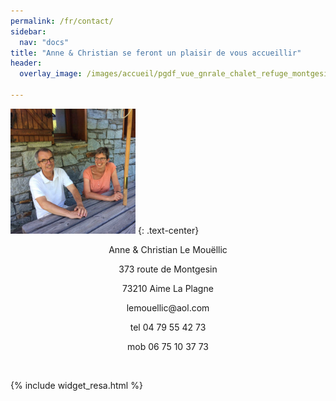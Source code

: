 ```yaml
---
permalink: /fr/contact/
sidebar:
  nav: "docs"
title: "Anne & Christian se feront un plaisir de vous accueillir"
header:
  overlay_image: /images/accueil/pgdf_vue_gnrale_chalet_refuge_montgesin_Plagne.jpg

---
```


<img src="/images/contact/nous.JPG" alt="" width="200" height="200" />
{: .text-center}


<p style="text-align: center;">Anne &amp; Christian Le Mouëllic</p>
<p style="text-align: center;">373 route de Montgesin</p>
<p style="text-align: center;">73210 Aime La Plagne</p>
<p style="text-align: center;">lemouellic@aol.com</p>
<p style="text-align: center;">tel 04 79 55 42 73</p>
<p style="text-align: center;">mob 06 75 10 37 73</p>
<p style="text-align: center;"> </p>

{% include widget_resa.html %}
